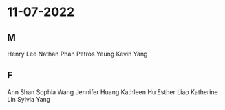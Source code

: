 # 11-07-2022
## M
Henry Lee
Nathan Phan
Petros Yeung
Kevin Yang
## F
Ann Shan
Sophia Wang
Jennifer Huang
Kathleen Hu
Esther Liao
Katherine Lin
Sylvia Yang